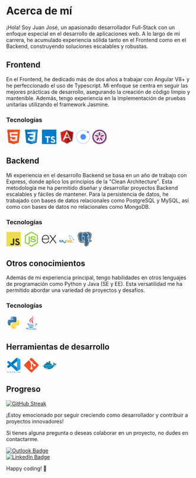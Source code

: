 # Acerca de mí

¡Hola! Soy Juan José, un apasionado desarrollador Full-Stack con un enfoque especial en el desarrollo de aplicaciones web. A lo largo de mi carrera, he acumulado experiencia sólida tanto en el Frontend como en el Backend, construyendo soluciones escalables y robustas.

## Frontend

En el Frontend, he dedicado más de dos años a trabajar con Angular V8+ y he perfeccionado el uso de Typescript. Mi enfoque se centra en seguir las mejores prácticas de desarrollo, asegurando la creación de código limpio y mantenible. Además, tengo experiencia en la implementación de pruebas unitarias utilizando el framework Jasmine.

### Tecnologías 
<img src="https://github.com/devicons/devicon/blob/master/icons/html5/html5-original.svg" title="HTML5" alt="HTML" width="40" height="40"/>&nbsp;
<img src="https://github.com/devicons/devicon/blob/master/icons/css3/css3-original.svg"  title="CSS3" alt="CSS" width="40" height="40"/>&nbsp;
<img src="https://raw.githubusercontent.com/devicons/devicon/1119b9f84c0290e0f0b38982099a2bd027a48bf1/icons/typescript/typescript-original.svg" title="Typescript" alt="Typescript" width="40" height="40"/>&nbsp;
<img src="https://github.com/devicons/devicon/blob/master/icons/angularjs/angularjs-original.svg" title="Angular" alt="Angular" width="40" height="40">
<img src="https://github.com/devicons/devicon/blob/master/icons/ionic/ionic-original.svg" title="Ionic" alt="Ionic" width="40" height="40">
<img src="https://github.com/devicons/devicon/blob/master/icons/jasmine/jasmine-plain.svg" title="Jasmine" alt="Jasmine" width="40" height="40">

## Backend

Mi experiencia en el desarrollo Backend se basa en un año de trabajo con Express, donde aplico los principios de la "Clean Architecture". Esta metodología me ha permitido diseñar y desarrollar proyectos Backend escalables y fáciles de mantener. Para la persistencia de datos, he trabajado con bases de datos relacionales como PostgreSQL y MySQL, así como con bases de datos no relacionales como MongoDB.

### Tecnologías 
<img src="https://github.com/devicons/devicon/blob/master/icons/javascript/javascript-original.svg" title="JavaScript" alt="JavaScript" width="40" height="40"/>&nbsp;
<img src="https://github.com/devicons/devicon/blob/master/icons/nodejs/nodejs-original.svg" title="NodeJs" alt="NodeJs" width="40" height="40"/>&nbsp;
<img src="https://github.com/devicons/devicon/blob/master/icons/express/express-original.svg" title="Express" alt="Express" width="40" height="40"/>&nbsp;
<img src="https://github.com/devicons/devicon/blob/master/icons/mysql/mysql-original-wordmark.svg" title="MySql" alt="MySql" width="40" height="40"/>&nbsp;
<img src="https://github.com/devicons/devicon/blob/master/icons/postgresql/postgresql-original.svg" title="Postgresql" alt="Postgresql" width="40" height="40"/>&nbsp;

## Otros conocimientos

Además de mi experiencia principal, tengo habilidades en otros lenguajes de programación como Python y Java (SE y EE). Esta versatilidad me ha permitido abordar una variedad de proyectos y desafíos.

### Tecnologías 
<img src="https://github.com/devicons/devicon/blob/master/icons/python/python-original.svg" title="Python" alt="Python" width="40" height="40"/>&nbsp;
<img src="https://github.com/devicons/devicon/blob/master/icons/java/java-original.svg" title="Java" alt="Java" width="40" height="40"/>&nbsp;

## Herramientas de desarrollo
<img src="https://raw.githubusercontent.com/devicons/devicon/1119b9f84c0290e0f0b38982099a2bd027a48bf1/icons/vscode/vscode-original-wordmark.svg" title="VSCode" alt="VSCode" width="40" height="40"/>&nbsp;
<img src="https://github.com/devicons/devicon/blob/master/icons/git/git-original.svg" title="Git" alt="Git" width="40" height="40"/>&nbsp;
<img src="https://github.com/devicons/devicon/blob/master/icons/docker/docker-original.svg" title="Git" alt="Git" width="40" height="40"/>&nbsp;

## Progreso
[![GitHub Streak](https://streak-stats.demolab.com?user=jacevedos&locale=es&mode=weekly)](https://git.io/streak-stats)
<br>
<!-- [![Top Langs](https://github-readme-stats.vercel.app/api/top-langs/?username=jacevedos&layout=donut&locale=es)](https://github.com/anuraghazra/github-readme-stats) -->

¡Estoy emocionado por seguir creciendo como desarrollador y contribuir a proyectos innovadores!

Si tienes alguna pregunta o deseas colaborar en un proyecto, no dudes en contactarme.
<div>
  <a href="mailto:juanjose_a_c@hotmail.com">
    <img src="https://img.shields.io/badge/Outlook-0078D4?style=for-the-badge&logo=microsoft-outlook&logoColor=white" alt="Outlook Badge"/>
  </a><br />
  <a href="https://www.linkedin.com/in/juan-jose-acevedo-serna/">
    <img src="https://img.shields.io/badge/LinkedIn-blue?style=for-the-badge&logo=linkedin&logoColor=white" alt="LinkedIn Badge"/>
  <a/>  
</div>

Happy coding! 🚀
